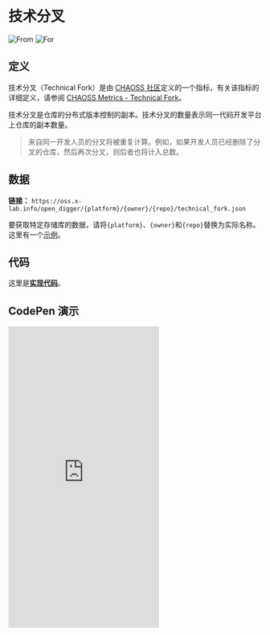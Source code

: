 # 技术分叉

![From](https://img.shields.io/badge/来自-CHAOSS-blue) ![For](https://img.shields.io/badge/用于-仓库-blue)

## 定义

技术分叉（Technical Fork）是由 [CHAOSS 社区](https://chaoss.community)定义的一个指标，有关该指标的详细定义，请参阅 [CHAOSS Metrics - Technical Fork](https://chaoss.community/kb/metric-technical-fork/)。

技术分叉是仓库的分布式版本控制的副本。技术分叉的数量表示同一代码开发平台上仓库的副本数量。

> 来自同一开发人员的分叉将被重复计算。例如，如果开发人员已经删除了分叉的仓库，然后再次分叉，则后者也将计入总数。

## 数据

**链接：** `https://oss.x-lab.info/open_digger/{platform}/{owner}/{repo}/technical_fork.json`

要获取特定存储库的数据，请将`{platform}`、`{owner}`和`{repo}`替换为实际名称。这里有一个[示例](https://oss.x-lab.info/open_digger/github/X-lab2017/open-digger/technical_fork.json)。

## 代码

这里是[**实现代码**](https://github.com/X-lab2017/open-digger/blob/465d2e3ddb57c0da7fab18435f711d4fa0a63f22/src/metrics/chaoss.ts#L12)。

## CodePen 演示

<iframe height="600" scrolling="no" title="OpenDigger - [X-lab] Attention/Stars/Technical Fork/Bus Factor" src="https://codepen.io/frank-zsy/embed/MWBdpNg?type=technical_fork&default-tab=js%2Cresult&editable=true" frameborder="no" loading="lazy" allowtransparency="true" allowfullscreen="true">
  See the Pen <a href="https://codepen.io/frank-zsy/pen/MWBdpNg?type=technical_fork">
  OpenDigger - [X-lab] Attention/Stars/Technical Fork/Bus Factor</a> by Frank Zhao (<a href="https://codepen.io/frank-zsy">@frank-zsy</a>)
  on <a href="https://codepen.io">CodePen</a>.
</iframe>
